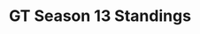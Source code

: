 ---
layout: seasons_archive
slug: s13
title: GT Season 13 Standings
description: GT Season 13 Standings
permalink: '/:categories/:title'
category: gt
menu_title: GT Standings
menu_icon: /assets/site-img/gt.png
menu_hide: true
tiers:
    - { name: 'GT T1', no_drivers: true }
---